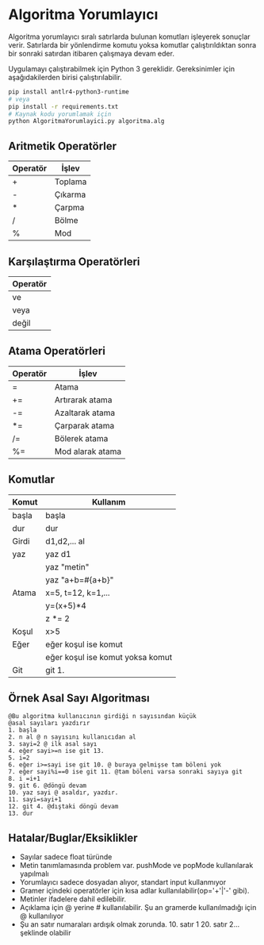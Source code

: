 # Algoritma Yorumlayıcı
Algoritma yorumlayıcı sıralı satırlarda bulunan komutları işleyerek sonuçlar verir. Satırlarda bir yönlendirme 
komutu yoksa komutlar çalıştırıldıktan sonra bir sonraki satırdan itibaren çalışmaya devam eder.

Uygulamayı çalıştırabilmek için Python 3 gereklidir. Gereksinimler için aşağıdakilerden birisi çalıştırılabilir.
```bash
pip install antlr4-python3-runtime
# veya
pip install -r requirements.txt
# Kaynak kodu yorumlamak için
python AlgoritmaYorumlayici.py algoritma.alg
```

## Aritmetik Operatörler
| Operatör | İşlev            |
|----------|------------------|
| +        | Toplama          |
| -        | Çıkarma          |
| *        | Çarpma           |
| /        | Bölme            |
| %        | Mod              |

## Karşılaştırma Operatörleri
| Operatör |
|----------|
| ve       |
| veya     |
| değil    |

## Atama Operatörleri
| Operatör | İşlev            |
|----------|------------------|
| =        | Atama            |
| +=       | Artırarak atama  |
| -=       | Azaltarak atama  |
| *=       | Çarparak atama   |
| /=       | Bölerek atama    |
| %=       | Mod alarak atama |

## Komutlar
| Komut | Kullanım                         |
|-------|----------------------------------|
| başla | başla                            |
| dur   | dur                              |
| Girdi | d1,d2,... al                     |
| yaz   | yaz d1                           |
|       | yaz "metin"                      |
|       | yaz "a+b=#{a+b}"                 |
| Atama | x=5, t=12, k=1,...               |
|       | y=(x+5)*4                        |
|       | z *= 2                           |
| Koşul | x>5                              |
| Eğer  | eğer koşul ise komut             |
|       | eğer koşul ise komut yoksa komut |
| Git   | git 1.                           |

## Örnek Asal Sayı Algoritması
```
@Bu algoritma kullanıcının girdiği n sayısından küçük
@asal sayıları yazdırır
1. başla
2. n al @ n sayısını kullanıcıdan al
3. sayi=2 @ ilk asal sayı
4. eğer sayi>=n ise git 13.
5. i=2
6. eğer i>=sayi ise git 10. @ buraya gelmişse tam böleni yok
7. eğer sayi%i==0 ise git 11. @tam böleni varsa sonraki sayıya git
8. i =i+1
9. git 6. @döngü devam
10. yaz sayi @ asaldır, yazdır.
11. sayi=sayi+1
12. git 4. @dıştaki döngü devam
13. dur
```

## Hatalar/Buglar/Eksiklikler
- Sayılar sadece float türünde
- Metin tanımlamasında problem var. pushMode ve popMode kullanılarak yapılmalı
- Yorumlayıcı sadece dosyadan alıyor, standart input kullanmıyor
- Gramer içindeki operatörler için kısa adlar kullanılabilir(op='+'|'-' gibi).
- Metinler ifadelere dahil edilebilir.
- Açıklama için @ yerine # kullanılabilir. Şu an gramerde kullanılmadığı için @ kullanılıyor
- Şu an satır numaraları ardışık olmak zorunda. 10. satır 1 20. satır 2... şeklinde olabilir
